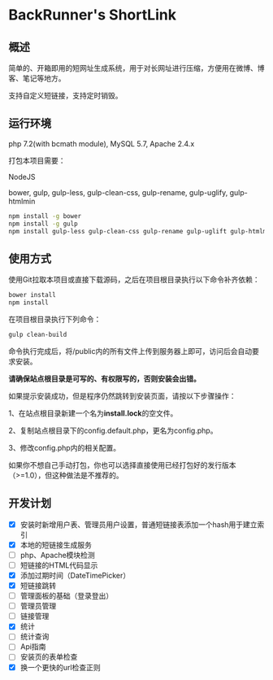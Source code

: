 # BackRunner's ShortLink

## 概述

简单的、开箱即用的短网址生成系统，用于对长网址进行压缩，方便用在微博、博客、笔记等地方。

支持自定义短链接，支持定时销毁。

## 运行环境

php 7.2(with bcmath module), MySQL 5.7, Apache 2.4.x

打包本项目需要：

NodeJS

bower, gulp, gulp-less, gulp-clean-css, gulp-rename, gulp-uglify, gulp-htmlmin

```bash
npm install -g bower
npm install -g gulp
npm install gulp-less gulp-clean-css gulp-rename gulp-uglift gulp-htmlmin --save-dev
```

## 使用方式

使用Git拉取本项目或直接下载源码，之后在项目根目录执行以下命令补齐依赖：

```bash
bower install
npm install
```

在项目根目录执行下列命令：

```bash
gulp clean-build
```

命令执行完成后，将/public内的所有文件上传到服务器上即可，访问后会自动要求安装。

**请确保站点根目录是可写的、有权限写的，否则安装会出错。**

如果提示安装成功，但是程序仍然跳转到安装页面，请按以下步骤操作：

1、在站点根目录新建一个名为**install.lock**的空文件。

2、复制站点根目录下的config.default.php，更名为config.php。

3、修改config.php内的相关配置。

如果你不想自己手动打包，你也可以选择直接使用已经打包好的发行版本（>=1.0），但这种做法是不推荐的。

## 开发计划

- [x] 安装时新增用户表、管理员用户设置，普通短链接表添加一个hash用于建立索引
- [x] 本地的短链接生成服务
- [ ] php、Apache模块检测
- [ ] 短链接的HTML代码显示
- [x] 添加过期时间（DateTimePicker）
- [x] 短链接跳转
- [ ] 管理面板的基础（登录登出）
- [ ] 管理员管理
- [ ] 链接管理
- [x] 统计
- [ ] 统计查询
- [ ] Api指南
- [ ] 安装页的表单检查
- [x] 换一个更快的url检查正则

